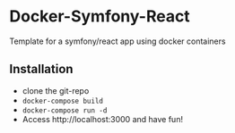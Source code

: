 # Docker-Symfony-React
Template for a symfony/react app using docker containers

## Installation
- clone the git-repo
- ``docker-compose build``
- ``docker-compose run -d``
- Access http://localhost:3000 and have fun!
